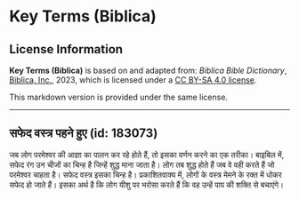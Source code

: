 # Key Terms (Biblica)

## License Information

**Key Terms (Biblica)** is based on and adapted from: _Biblica Bible Dictionary_, [Biblica, Inc.](https://www.biblica.com/), 2023, which is licensed under a [CC BY-SA 4.0 license](https://creativecommons.org/licenses/by-sa/4.0/legalcode.en).

This markdown version is provided under the same license.



--------------------------------

## सफेद वस्त्र पहने हुए (id: 183073)

जब लोग परमेश्वर की आज्ञा का पालन कर रहे होते हैं, तो इसका वर्णन करने का एक तरीका। बाइबिल में, सफेद रंग उन चीजों का चिन्ह है जिन्हें शुद्ध माना जाता है। लोग तब शुद्ध होते हैं जब वे वही करते हैं जो परमेश्वर चाहता है। सफेद वस्त्र इसका चिन्ह है। प्रकाशितवाक्य में, लोगों के वस्त्र मेमने के रक्त में धोकर सफेद हो जाते हैं। इसका अर्थ है कि लोग यीशु पर भरोसा करते हैं कि वह उन्हें पाप की शक्ति से बचाएंगे।


